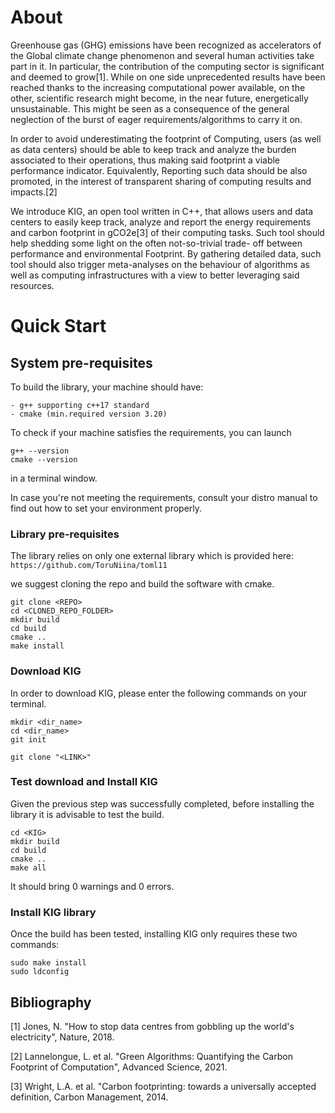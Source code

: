 About 
==============================
<p>Greenhouse gas (GHG) emissions have been recognized as accelerators of
the Global climate change phenomenon and several human activities take
part in it. In particular, the contribution of the computing sector is
significant and deemed to grow[1]. While on one side unprecedented results
have been reached thanks to the increasing computational power available,
on the other, scientific research might become, in the near future,
energetically unsustainable. This might be seen as a consequence of the
general neglection of the burst of eager requirements/algorithms to carry
it on.</p>
<p>In order to avoid underestimating the footprint of Computing, users (as
well as data centers) should be able to keep track and analyze the burden
associated to their operations, thus making said footprint a viable
performance indicator. Equivalently, Reporting such data should be also
promoted, in the interest of transparent sharing of computing results and
impacts.[2]</p>
<p>We introduce KIG, an open tool written in C++, that allows users
and data centers to easily keep track, analyze and report the energy
requirements and carbon footprint in gCO2e[3] of their computing tasks. Such
tool should help shedding some light on the often not-so-trivial trade-
off between performance and environmental Footprint. By gathering
detailed data, such tool should also trigger meta-analyses on the
behaviour of algorithms as well as computing infrastructures with a view
to better leveraging said resources.</p>

Quick Start
====================

## System pre-requisites
To build the library, your machine should have:

    - g++ supporting c++17 standard
    - cmake (min.required version 3.20)

To check if your machine satisfies the requirements, you can launch 
```
g++ --version
cmake --version
```
in a terminal window.

In case you're not meeting the requirements, consult your distro manual to find
out how to set your environment properly.

### Library pre-requisites
The library relies on only one external library which is provided here:
`https://github.com/ToruNiina/toml11`

we suggest cloning the repo and build the software with cmake. 
```
git clone <REPO>
cd <CLONED_REPO_FOLDER>
mkdir build
cd build
cmake ..
make install
```

### Download KIG 
In order to download KIG, please enter the following commands on your terminal.
```
mkdir <dir_name>
cd <dir_name>
git init

git clone "<LINK>"
```

### Test download and Install KIG 
Given the previous step was successfully completed, before installing the
library it is advisable to test the build.

```
cd <KIG>
mkdir build
cd build
cmake ..
make all
```
It should bring 0 warnings and 0 errors.

### Install KIG library
Once the build has been tested, installing KIG only requires these two commands:
```
sudo make install
sudo ldconfig
```

## Bibliography ##

[1] Jones, N. "How to stop data centres from gobbling up the world's electricity", Nature, 2018.

[2] Lannelongue, L. et al. "Green Algorithms: Quantifying the Carbon Footprint of Computation", Advanced Science, 2021.

[3] Wright, L.A. et al. "Carbon footprinting: towards a universally accepted definition, Carbon Management, 2014.
